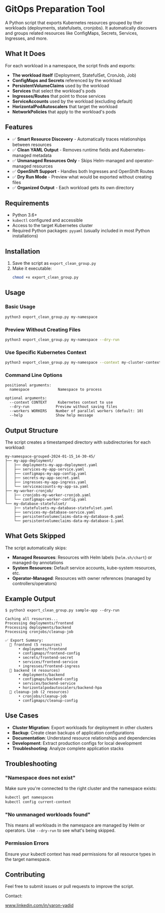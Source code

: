# GitOps Preparation Tool

A Python script that exports Kubernetes resources grouped by their workloads (deployments, statefulsets, cronjobs). It automatically discovers and groups related resources like ConfigMaps, Secrets, Services, Ingresses, and more.

## What It Does

For each workload in a namespace, the script finds and exports:
- **The workload itself** (Deployment, StatefulSet, CronJob, Job)
- **ConfigMaps and Secrets** referenced by the workload
- **PersistentVolumeClaims** used by the workload
- **Services** that select the workload's pods
- **Ingresses/Routes** that point to those services
- **ServiceAccounts** used by the workload (excluding default)
- **HorizontalPodAutoscalers** that target the workload
- **NetworkPolicies** that apply to the workload's pods

## Features

- ✅ **Smart Resource Discovery** - Automatically traces relationships between resources
- ✅ **Clean YAML Output** - Removes runtime fields and Kubernetes-managed metadata
- ✅ **Unmanaged Resources Only** - Skips Helm-managed and operator-managed resources
- ✅ **OpenShift Support** - Handles both Ingresses and OpenShift Routes
- ✅ **Dry Run Mode** - Preview what would be exported without creating files
- ✅ **Organized Output** - Each workload gets its own directory

## Requirements

- Python 3.6+
- `kubectl` configured and accessible
- Access to the target Kubernetes cluster
- Required Python packages: `pyyaml` (usually included in most Python installations)

## Installation

1. Save the script as `export_clean_group.py`
2. Make it executable:
   ```bash
   chmod +x export_clean_group.py
   ```

## Usage

### Basic Usage
```bash
python3 export_clean_group.py my-namespace
```

### Preview Without Creating Files
```bash
python3 export_clean_group.py my-namespace --dry-run
```

### Use Specific Kubernetes Context
```bash
python3 export_clean_group.py my-namespace --context my-cluster-context
```

### Command Line Options
```
positional arguments:
  namespace             Namespace to process

optional arguments:
  --context CONTEXT     Kubernetes context to use
  --dry-run            Preview without saving files
  --workers WORKERS    Number of parallel workers (default: 10)
  --help               Show help message
```

## Output Structure

The script creates a timestamped directory with subdirectories for each workload:

```
my-namespace-grouped-2024-01-15_14-30-45/
├── my-app-deployment/
│   ├── deployments-my-app-deployment.yaml
│   ├── services-my-app-service.yaml
│   ├── configmaps-my-app-config.yaml
│   ├── secrets-my-app-secret.yaml
│   ├── ingresses-my-app-ingress.yaml
│   └── serviceaccounts-my-app-sa.yaml
├── my-worker-cronjob/
│   ├── cronjobs-my-worker-cronjob.yaml
│   └── configmaps-worker-config.yaml
└── my-database-statefulset/
    ├── statefulsets-my-database-statefulset.yaml
    ├── services-my-database-service.yaml
    ├── persistentvolumeclaims-data-my-database-0.yaml
    └── persistentvolumeclaims-data-my-database-1.yaml
```

## What Gets Skipped

The script automatically skips:
- **Managed Resources**: Resources with Helm labels (`helm.sh/chart`) or managed-by annotations
- **System Resources**: Default service accounts, kube-system resources, etc.
- **Operator-Managed**: Resources with owner references (managed by controllers/operators)

## Example Output

```
$ python3 export_clean_group.py sample-app --dry-run

Caching all resources...
Processing deployments/frontend
Processing deployments/backend
Processing cronjobs/cleanup-job

✅ Export Summary:
  📁 frontend (5 resources)
      • deployments/frontend
      • configmaps/frontend-config
      • secrets/frontend-secret
      • services/frontend-service
      • ingresses/frontend-ingress
  📁 backend (4 resources)
      • deployments/backend
      • configmaps/backend-config
      • services/backend-service
      • horizontalpodautoscalers/backend-hpa
  📁 cleanup-job (2 resources)
      • cronjobs/cleanup-job
      • configmaps/cleanup-config
```

## Use Cases

- **Cluster Migration**: Export workloads for deployment in other clusters
- **Backup**: Create clean backups of application configurations
- **Documentation**: Understand resource relationships and dependencies
- **Development**: Extract production configs for local development
- **Troubleshooting**: Analyze complete application stacks

## Troubleshooting

### "Namespace does not exist"
Make sure you're connected to the right cluster and the namespace exists:
```bash
kubectl get namespaces
kubectl config current-context
```

### "No unmanaged workloads found"
This means all workloads in the namespace are managed by Helm or operators. Use `--dry-run` to see what's being skipped.

### Permission Errors
Ensure your kubectl context has read permissions for all resource types in the target namespace.

## Contributing

Feel free to submit issues or pull requests to improve the script.

Contact:

www.linkedin.com/in/yaron-yadid
